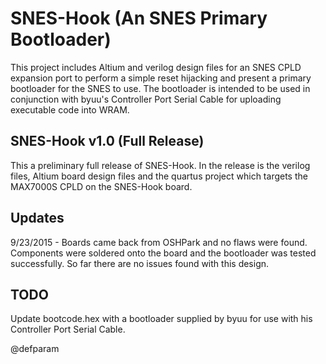 # SNES-Hook (An SNES Primary Bootloader)
This project includes Altium and verilog design files for an SNES CPLD 
expansion port to perform a simple reset hijacking and present a primary 
bootloader for the SNES to use. The bootloader is intended to be used in
conjunction with byuu's Controller Port Serial Cable for uploading
executable code into WRAM. 

SNES-Hook v1.0 (Full Release)
---------------------------------------------------------------------
This a preliminary full release of SNES-Hook. In the release is the 
verilog files, Altium board design files and the quartus project which 
targets the MAX7000S CPLD on the SNES-Hook board.

Updates
---------------------------------------------------------------------
9/23/2015 - Boards came back from OSHPark and no flaws were found. Components
were soldered onto the board and the bootloader was tested successfully. So
far there are no issues found with this design.

TODO
---------------------------------------------------------------------
Update bootcode.hex with a bootloader supplied by byuu for use with
his Controller Port Serial Cable.


@defparam
